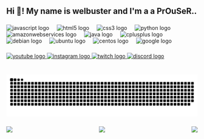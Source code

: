 <h2 align="left">Hi 👋! My name is welbuster and I'm a a PrOuSeR..</h2>

###

<div align="left">
  <img src="https://cdn.jsdelivr.net/gh/devicons/devicon/icons/javascript/javascript-original.svg" height="30" alt="javascript logo"  />
  <img width="12" />
  <img src="https://cdn.jsdelivr.net/gh/devicons/devicon/icons/html5/html5-original.svg" height="30" alt="html5 logo"  />
  <img width="12" />
  <img src="https://cdn.jsdelivr.net/gh/devicons/devicon/icons/css3/css3-original.svg" height="30" alt="css3 logo"  />
  <img width="12" />
  <img src="https://cdn.jsdelivr.net/gh/devicons/devicon/icons/python/python-original.svg" height="30" alt="python logo"  />
  <img width="12" />
  <img src="https://skillicons.dev/icons?i=aws" height="30" alt="amazonwebservices logo"  />
  <img width="12" />
  <img src="https://skillicons.dev/icons?i=java" height="30" alt="java logo"  />
  <img width="12" />
  <img src="https://cdn.jsdelivr.net/gh/devicons/devicon/icons/cplusplus/cplusplus-original.svg" height="30" alt="cplusplus logo"  />
  <img width="12" />
  <img src="https://cdn.simpleicons.org/debian/A81D33" height="30" alt="debian logo"  />
  <img width="12" />
  <img src="https://cdn.simpleicons.org/ubuntu/E95420" height="30" alt="ubuntu logo"  />
  <img width="12" />
  <img src="https://cdn.jsdelivr.net/gh/devicons/devicon/icons/centos/centos-original.svg" height="30" alt="centos logo"  />
  <img width="12" />
  <img src="https://cdn.simpleicons.org/google/4285F4" height="30" alt="google logo"  />
</div>

###

<div align="left">
  <a href="https://www.youtube.com/channel/UCkIgbyRKtGDP23VAXNvepZw" target="_blank">
    <img src="https://img.shields.io/static/v1?message=gg&logo=youtube&label=YouTube&color=FF0000&logoColor=white&labelColor=&style=for-the-badge" height="35" alt="youtube logo"  />
  </a>
  <a href="https://www.instagram.com/yoddha_ri/" target="_blank">
    <img src="https://img.shields.io/static/v1?message=gg&logo=instagram&label=Instagram&color=E4405F&logoColor=white&labelColor=&style=for-the-badge" height="35" alt="instagram logo"  />
  </a>
  <a href="https://www.twitch.tv/websterghoul" target="_blank">
    <img src="https://img.shields.io/static/v1?message=gg&logo=twitch&label=Twitch&color=9146FF&logoColor=white&labelColor=&style=for-the-badge" height="35" alt="twitch logo"  />
  </a>
  <a href="https://discord.gg/ArmxwbTW" target="_blank">
    <img src="https://img.shields.io/static/v1?message=gg&logo=discord&label=Discord&color=&logoColor=white&labelColor=7289DA&style=for-the-badge" height="35" alt="discord logo"  />
  </a>
</div>

###

<br clear="both">

<img src="https://raw.githubusercontent.com/websterghoul/websterghoul/output/snake.svg" alt="Snake animation" />

###

<img align="left" height="200" src="https://media4.giphy.com/media/v1.Y2lkPTc5MGI3NjExY3RiNGF1aXQyOHQ5NDFsNTV0bDJ5cTBjY2poNWl2aHNnbnZqaHV4YyZlcD12MV9pbnRlcm5hbF9naWZfYnlfaWQmY3Q9Zw/XbJITy6EKlCgiubbC2/giphy.gif"  />

###

<img align="right" height="200" src="https://media4.giphy.com/media/l3fzT5zFwWu4qaMwM/giphy.webp?cid=790b7611ywyimawj1j0uzl31xlb76qx1havs2ypih0h16wh5&ep=v1_gifs_search&rid=giphy.webp&ct=g"  />

###

<div align="center">
  <img height="200" src="https://media0.giphy.com/media/v1.Y2lkPTc5MGI3NjExM3piNTQ2NjgyamR0ZDYwODNrcjllZ2V0dGhkMDRhZTQyd2J6Y3h5OCZlcD12MV9pbnRlcm5hbF9naWZfYnlfaWQmY3Q9Zw/ZBn3ZRvCbWz2PS3Rbg/giphy.gif"  />
</div>

###

